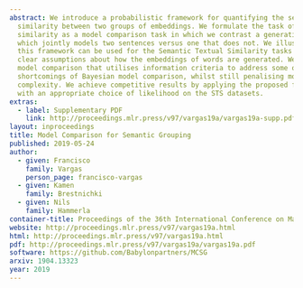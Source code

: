 ```yaml
---
abstract: We introduce a probabilistic framework for quantifying the semantic
  similarity between two groups of embeddings. We formulate the task of semantic
  similarity as a model comparison task in which we contrast a generative model
  which jointly models two sentences versus one that does not. We illustrate how
  this framework can be used for the Semantic Textual Similarity tasks using
  clear assumptions about how the embeddings of words are generated. We apply
  model comparison that utilises information criteria to address some of the
  shortcomings of Bayesian model comparison, whilst still penalising model
  complexity. We achieve competitive results by applying the proposed framework
  with an appropriate choice of likelihood on the STS datasets.
extras:
  - label: Supplementary PDF
    link: http://proceedings.mlr.press/v97/vargas19a/vargas19a-supp.pdf
layout: inproceedings
title: Model Comparison for Semantic Grouping
published: 2019-05-24
author:
  - given: Francisco
    family: Vargas
    person_page: francisco-vargas
  - given: Kamen
    family: Brestnichki
  - given: Nils
    family: Hammerla
container-title: Proceedings of the 36th International Conference on Machine Learning
website: http://proceedings.mlr.press/v97/vargas19a.html
html: http://proceedings.mlr.press/v97/vargas19a.html
pdf: http://proceedings.mlr.press/v97/vargas19a/vargas19a.pdf
software: https://github.com/Babylonpartners/MCSG
arxiv: 1904.13323
year: 2019
---
```

